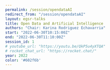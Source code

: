 ```yaml
---
permalink: /session/opendataAI
redirect_from: "/session/opendataAI"
layout: egsr-talks
title: Open Data and Artificial Intelligence
authors: "Chair: Karina Rodriguez Echavarria"
start: "2022-06-30T10:15:00Z"
end: "2022-06-30T11:10:00Z"
session_id: 1
# youtube_url: "https://youtu.be/QkP5u4yXTQA"
# rocket_chat_url: "https://rocket.chat/"
year: 2022
color: '#602f6b'
---
```

